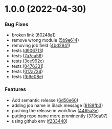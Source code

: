 # 1.0.0 (2022-04-30)


### Bug Fixes

* broken link ([60248a1](https://github.com/Brokrete/github-action-slack-notify-build/commit/60248a188bc8c95bbd95cbba332fa40e0b6ef787))
* remove wrong module ([5b9e614](https://github.com/Brokrete/github-action-slack-notify-build/commit/5b9e614bc8b6b4890c0e0a13e192eeb92bd124d6))
* removing job field ([4bd2941](https://github.com/Brokrete/github-action-slack-notify-build/commit/4bd29412ee530da06c25cd5ff9f331ba32e63f9a))
* tests ([d906713](https://github.com/Brokrete/github-action-slack-notify-build/commit/d906713e9a594fb9a88233853008d82a3879d724))
* tests ([7a7ca58](https://github.com/Brokrete/github-action-slack-notify-build/commit/7a7ca58c85ed62bca087f54a171e0b39e7b5e16a))
* tests ([3ce992c](https://github.com/Brokrete/github-action-slack-notify-build/commit/3ce992c6ce94fb3133f57dcea615898481d5be40))
* tests ([0476331](https://github.com/Brokrete/github-action-slack-notify-build/commit/0476331b3622fb4d79b39508e2305864ffcb06c7))
* tests ([017a734](https://github.com/Brokrete/github-action-slack-notify-build/commit/017a734ff119328b66b4ea112c17a3d151c1d69f))
* tests ([fb9e08e](https://github.com/Brokrete/github-action-slack-notify-build/commit/fb9e08e6a5225d17b05766633e53064af85ee727))


### Features

* Add semantic release ([6d56e60](https://github.com/Brokrete/github-action-slack-notify-build/commit/6d56e60b7083b18466446dcf4b45f1b566235400))
* adding job name in Slack message ([8189fb3](https://github.com/Brokrete/github-action-slack-notify-build/commit/8189fb3863d27e3ba6e4de0a7eb08fa0286e5903))
* pushing the release in workflow ([4465a3e](https://github.com/Brokrete/github-action-slack-notify-build/commit/4465a3e5982572d66731d6cffeed49209b397984))
* putting repo name more prominently ([373da97](https://github.com/Brokrete/github-action-slack-notify-build/commit/373da97827332b19e753c84d1e5b7937dbe0fbfa))
* using github env ([f233440](https://github.com/Brokrete/github-action-slack-notify-build/commit/f233440956d44857156c07a9d035c719c211ed08))
